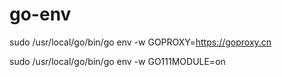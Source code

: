 # go-env

sudo /usr/local/go/bin/go env -w GOPROXY=https://goproxy.cn

sudo /usr/local/go/bin/go env -w GO111MODULE=on

